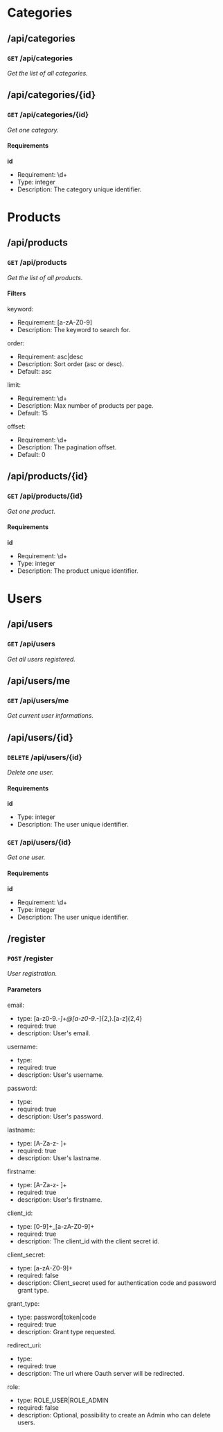 # Categories #

## /api/categories ##

### `GET` /api/categories ###

_Get the list of all categories._


## /api/categories/{id} ##

### `GET` /api/categories/{id} ###

_Get one category._

#### Requirements ####

**id**

  - Requirement: \d+
  - Type: integer
  - Description: The category unique identifier.



# Products #

## /api/products ##

### `GET` /api/products ###

_Get the list of all products._

#### Filters ####

keyword:

  * Requirement: [a-zA-Z0-9]
  * Description: The keyword to search for.

order:

  * Requirement: asc|desc
  * Description: Sort order (asc or desc).
  * Default: asc

limit:

  * Requirement: \d+
  * Description: Max number of products per page.
  * Default: 15

offset:

  * Requirement: \d+
  * Description: The pagination offset.
  * Default: 0


## /api/products/{id} ##

### `GET` /api/products/{id} ###

_Get one product._

#### Requirements ####

**id**

  - Requirement: \d+
  - Type: integer
  - Description: The product unique identifier.



# Users #

## /api/users ##

### `GET` /api/users ###

_Get all users registered._


## /api/users/me ##

### `GET` /api/users/me ###

_Get current user informations._


## /api/users/{id} ##

### `DELETE` /api/users/{id} ###

_Delete one user._

#### Requirements ####

**id**

  - Type: integer
  - Description: The user unique identifier.


### `GET` /api/users/{id} ###

_Get one user._

#### Requirements ####

**id**

  - Requirement: \d+
  - Type: integer
  - Description: The user unique identifier.


## /register ##

### `POST` /register ###

_User registration._

#### Parameters ####

email:

  * type: [a-z0-9._-]+@[a-z0-9._-]{2,}\.[a-z]{2,4}
  * required: true
  * description: User's email.

username:

  * type: 
  * required: true
  * description: User's username.

password:

  * type: 
  * required: true
  * description: User's password.

lastname:

  * type: [A-Za-z- ]+
  * required: true
  * description: User's lastname.

firstname:

  * type: [A-Za-z- ]+
  * required: true
  * description: User's firstname.

client_id:

  * type: [0-9]+_[a-zA-Z0-9]+
  * required: true
  * description: The client_id with the client secret id.

client_secret:

  * type: [a-zA-Z0-9]+
  * required: false
  * description: Client_secret used for authentication code and password grant type.

grant_type:

  * type: password|token|code
  * required: true
  * description: Grant type requested.

redirect_uri:

  * type: 
  * required: true
  * description: The url where Oauth server will be redirected.

role:

  * type: ROLE_USER|ROLE_ADMIN
  * required: false
  * description: Optional, possibility to create an Admin who can delete users.
